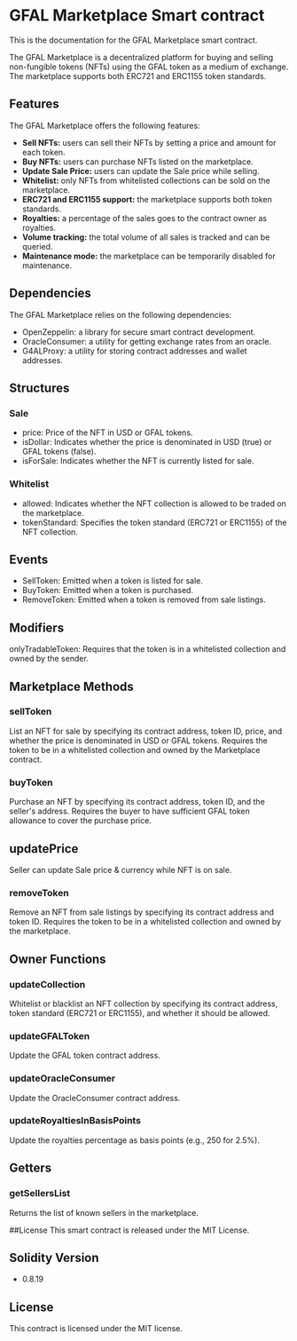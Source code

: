 # GFAL Marketplace Smart contract

This is the documentation for the GFAL Marketplace smart contract.

The GFAL Marketplace is a decentralized platform for buying and selling non-fungible tokens (NFTs) using the GFAL token as a medium of exchange. The marketplace supports both ERC721 and ERC1155 token standards.

## Features

The GFAL Marketplace offers the following features:

- **Sell NFTs:** users can sell their NFTs by setting a price and amount for each token.
- **Buy NFTs:** users can purchase NFTs listed on the marketplace.
- **Update Sale Price:** users can update the Sale price while selling.
- **Whitelist:** only NFTs from whitelisted collections can be sold on the marketplace.
- **ERC721 and ERC1155 support:** the marketplace supports both token standards.
- **Royalties:** a percentage of the sales goes to the contract owner as royalties.
- **Volume tracking:** the total volume of all sales is tracked and can be queried.
- **Maintenance mode:** the marketplace can be temporarily disabled for maintenance.

## Dependencies

The GFAL Marketplace relies on the following dependencies:

- OpenZeppelin: a library for secure smart contract development.
- OracleConsumer: a utility for getting exchange rates from an oracle.
- G4ALProxy: a utility for storing contract addresses and wallet addresses.

## Structures

### Sale

- price: Price of the NFT in USD or GFAL tokens.
- isDollar: Indicates whether the price is denominated in USD (true) or GFAL tokens (false).
- isForSale: Indicates whether the NFT is currently listed for sale.

### Whitelist

- allowed: Indicates whether the NFT collection is allowed to be traded on the marketplace.
- tokenStandard: Specifies the token standard (ERC721 or ERC1155) of the NFT collection.

## Events

- SellToken: Emitted when a token is listed for sale.
- BuyToken: Emitted when a token is purchased.
- RemoveToken: Emitted when a token is removed from sale listings.

## Modifiers

onlyTradableToken: Requires that the token is in a whitelisted collection and owned by the sender.

## Marketplace Methods

### sellToken

List an NFT for sale by specifying its contract address, token ID, price, and whether the price is denominated in USD or GFAL tokens. Requires the token to be in a whitelisted collection and owned by the Marketplace contract.

### buyToken

Purchase an NFT by specifying its contract address, token ID, and the seller's address. Requires the buyer to have sufficient GFAL token allowance to cover the purchase price.

## updatePrice

Seller can update Sale price & currency while NFT is on sale.

### removeToken

Remove an NFT from sale listings by specifying its contract address and token ID. Requires the token to be in a whitelisted collection and owned by the marketplace.

## Owner Functions

### updateCollection

Whitelist or blacklist an NFT collection by specifying its contract address, token standard (ERC721 or ERC1155), and whether it should be allowed.

### updateGFALToken

Update the GFAL token contract address.

### updateOracleConsumer

Update the OracleConsumer contract address.

### updateRoyaltiesInBasisPoints

Update the royalties percentage as basis points (e.g., 250 for 2.5%).

## Getters

### getSellersList

Returns the list of known sellers in the marketplace.

##License
This smart contract is released under the MIT License.

## Solidity Version

- 0.8.19

## License

This contract is licensed under the MIT license.

